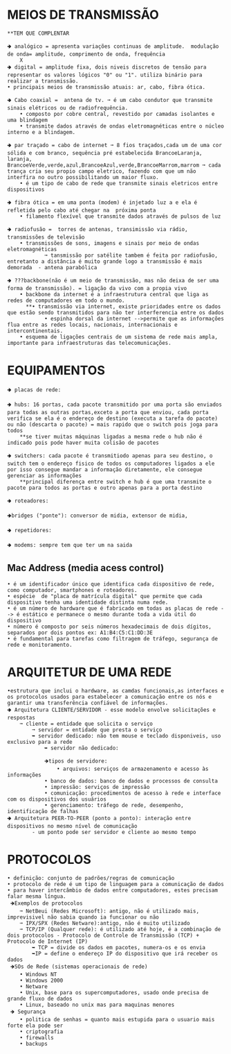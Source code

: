 # MEIOS DE TRANSMISSÃO
	**TEM QUE COMPLENTAR

	🢂 analógico = apresenta variações continuas de amplitude.  modulação de onda= amplitude, comprimento de onda, frequência   
 		X
	🢂 digital = amplitude fixa, dois niveis discretos de tensão para representar os valores lógicos "0" ou "1". utiliza binário para realizar a transmissão.
	• principais meios de transmissão atuais: ar, cabo, fibra ótica.

	🢂 Cabo coaxial =  antena de tv. ➞ é um cabo condutor que transmite sinais elétricos ou de radiofrequência.
		• composto por cobre central, revestido por camadas isolantes e uma blindagem
		• transmite dados através de ondas eletromagnéticas entre o núcleo interno e a blindagem.

	🢂 par traçado = cabo de internet ➞ 8 fios traçados,cada um de uma cor sólida e com branco, sequência pré estabelecida BrancoeLaranja, laranja, BrancoeVerde,verde,azul,BrancoeAzul,verde,BrancoeMarrom,marrom ➞ cada trança cria seu propio campo eletrico, fazendo com que um não interfira no outro possibilitando um maior fluxo.
		• é um tipo de cabo de rede que transmite sinais eletricos entre dispositivos

	🢂 fibra ótica = em uma ponta (modem) é injetado luz a e ela é refletida pelo cabo até chegar na  próxima ponta
		• filamento flexível que transmite dados através de pulsos de luz

	🢂 radiofusão =  torres de antenas, transimissão via rádio, transmissões de televisão
		• transmissões de sons, imagens e sinais por meio de ondas eletromagnéticas 
                ➞ tansmissão por satélite tambem é feita por radiofusão, entretanto a distância é muito grande logo a transmissão é mais demorada  - antena parabólica

	🢂 ???backbone(não é um meio de transmissão, mas não deixa de ser uma forma de transmissão). = ligação da vivo com a propia vivo
		• backbone da internet é a infraestrutura central que liga as redes de computadores em todo o mundo.
	      **• transmissão via internet, existe prioridades entre os dados que estão sendo transmitidos para não ter interferencia entre os dados
                • espinha dorsal da internet -->permite que as informações flua entre as redes locais, nacionais, internacionais e intercontinentais. 
		• esquema de ligações centrais de um sistema de rede mais ampla, importante para infraestruturas das telecomunicações.

# EQUIPAMENTOS 

    🢂 placas de rede:

    🢂 hubs: 16 portas, cada pacote transmitido por uma porta são enviados para todas as outras portas,exceto a porta que enviou, cada porta verifica se ela é o endereço de destino (executa a tarefa do pacote) ou não (descarta o pacote) = mais rapido que o switch pois joga para todos 
        **se tiver muitas máquinas ligadas a mesma rede o hub não é indicado pois pode haver muita colisão de pacotes

    🢂 switchers: cada pacote é transmitiodo apenas para seu destino, o switch tem o endereço fisico de todos os computadores ligados a ele por isso consegue mandar a informação diretamente, ele consegue gerenciar as informações 
        **principal diferença entre switch e hub é que uma transmite o pacote para todos as portas e outro apenas para a porta destino

    🢂 roteadores: 

    🢂bridges ("ponte"): conversor de midia, extensor de midia, 
    
    🢂 repetidores:

    🢂 modems: sempre tem que ter um na saida

## Mac Address (media acess control)

	• é um identificador único que identifica cada dispositivo de rede, como computador, smartphones e roteadores. 
	• espécie  de "placa de matrícula digital" que permite que cada dispositivo tenha uma identidade distinta numa rede. 
	• é um número de hardware que é fabricado em todas as placas de rede --> é estático e permanece o mesmo durante toda a vida útil do dispositivo
	• número é composto por seis números hexadecimais de dois dígitos, separados por dois pontos ex: A1:B4:C5:C1:DD:3E
	• é fundamental para tarefas como filtragem de tráfego, segurança de rede e monitoramento. 


# ARQUITETUR DE UMA REDE

	•estrutura que inclui o hardware, as camdas funcionais,as interfaces e os protocolos usados para estabelecer a comunicação entre os nós e garantir uma transferência confiável de informações.
 	🢂 Arquitetura CLIENTE/SERVIDOR - esse modelo envolve solicitações e respostas
		➞ cliente = entidade que solicita o serviço
    		➞ servidor = entidade que presta o serviço 
			➥ servidor dedicado: não tem mouse e teclado disponiveis, uso exclusivo para a rede
        		➥ servidor não dedicado: 

    			🡺tipos de servidore: 
    				• arquivos: serviços de armazenamento e acesso às informações
				• banco de dados: banco de dados e processos de consulta
				• impressão: serviços de impressão
				• comunicação: procedimentos de acesso à rede e interface com os dispositivos dos usuários
				• gerenciamento: tráfego de rede, desempenho, identificação de falhas
	🢂 Arquitetura PEER-TO-PEER (ponto a ponto): interação entre dispositivos no mesmo nível de comunicação
    		- um ponto pode ser servidor e cliente ao mesmo tempo

# PROTOCOLOS

	• definição: conjunto de padrões/regras de comunicação
	• protocolo de rede é um tipo de linguagem para a comunicação de dados
	• para haver intercâmbio de dados entre computadores, estes precisam falar mesma língua.
	 🡺Exemplos de protocolos
		➞ NetBeui (Redes Microsoft): antigo, não é utilizado mais, imprevisivel não sabia quando ia funcionar ou não
		➞ IPX/SPX (Redes Netware):antigo, não é muito utilizado 
		➞ TCP/IP (Qualquer rede): é utilizado até hoje, é a combinação de dois protocolos - Protocolo de Controle de Transmissão (TCP) + Protocolo de Internet (IP)
 			➥ TCP = divide os dados em pacotes, numera-os e os envia
			➥IP = define o endereço IP do dispositivo que irá receber os dados
	 🡺SOs de Rede (sistemas operacionais de rede)
		• Windows NT
		• Windows 2000
		• Netware
		• Unix, base para os supercomputadores, usado onde precisa de grande fluxo de dados
		• Linux, baseado no unix mas para maquinas menores
	 🡺 Segurança
		• politica de senhas = quanto mais estupida para o usuario mais forte ela pode ser
		• criptografia 
		• firewalls
		• backups


